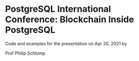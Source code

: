 # PostgreSQL International Conference: Blockchain Inside PostgreSQL

Code and examples for the presentation on Apr 20, 2021 by

Prof Philip Schlump

